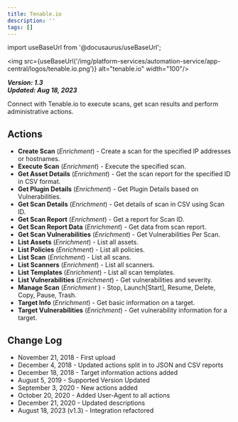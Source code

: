 ```yaml
---
title: Tenable.io
description: ''
tags: []
---
```

import useBaseUrl from '@docusaurus/useBaseUrl';

<img src={useBaseUrl('/img/platform-services/automation-service/app-central/logos/tenable.io.png')} alt="tenable.io" width="100"/>

***Version: 1.3  
Updated: Aug 18, 2023***

Connect with Tenable.io to execute scans, get scan results and perform administrative actions.

## Actions

* **Create Scan** (*Enrichment*) - Create a scan for the specified IP addresses or hostnames.
* **Execute Scan** (*Enrichment*) - Execute the specified scan.
* **Get Asset Details** (*Enrichment*) - Get the scan report for the specified ID in CSV format.
* **Get Plugin Details** (*Enrichment*) - Get Plugin Details based on Vulnerabilities.
* **Get Scan Details** (*Enrichment*) - Get details of scan in CSV using Scan ID.
* **Get Scan Report** (*Enrichment*) - Get a report for Scan ID.
* **Get Scan Report Data** (*Enrichment*) - Get data from scan report.
* **Get Scan Vulnerabilities** (*Enrichment*) - Get Vulnerabilities Per Scan.
* **List Assets** (*Enrichment*) - List all assets.
* **List Policies** (*Enrichment*) - List all policies.
* **List Scan** (*Enrichment*) - List all scans.
* **List Scanners** (*Enrichment*) - List all scanners.
* **List Templates** (*Enrichment*) - List all scan templates.
* **List Vulnerabilities** (*Enrichment*) - Get vulnerabilities and severity.
* **Manage Scan** (*Enrichment* ) - Stop, Launch[Start], Resume, Delete, Copy, Pause, Trash.
* **Target Info** (*Enrichment*) - Get basic information on a target.
* **Target Vulnerabilities** (*Enrichment*) - Get vulnerability information for a target.

## Change Log

* November 21, 2018 - First upload
* December 4, 2018 - Updated actions split in to JSON and CSV reports
* December 18, 2018 - Target information actions added
* August 5, 2019 - Supported Version Updated
* September 3, 2020 - New actions added
* October 20, 2020 - Added User-Agent to all actions
* December 21, 2020 - Updated descriptions
* August 18, 2023 (v1.3) - Integration refactored
